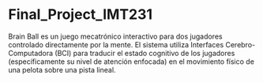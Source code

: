 # Final_Project_IMT231
Brain Ball es un juego mecatrónico interactivo para dos jugadores controlado directamente por la mente. El sistema utiliza Interfaces Cerebro-Computadora (BCI) para traducir el estado cognitivo de los jugadores (específicamente su nivel de atención enfocada) en el movimiento físico de una pelota sobre una pista lineal.
